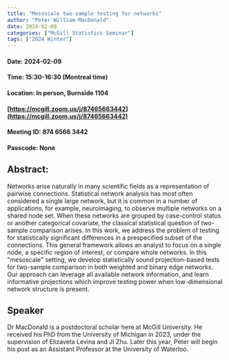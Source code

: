 ```yaml
---
title: "Mesoscale two-sample testing for networks"
author: "Peter William MacDonald"
date: 2024-02-09
categories: ["McGill Statistics Seminar"]
tags: ["2024 Winter"]
---
```


#### Date: 2024-02-09
#### Time: 15:30-16:30 (Montreal time)
#### Location: In person, Burnside 1104
#### [https://mcgill.zoom.us/j/87465663442](https://mcgill.zoom.us/j/87465663442)
#### Meeting ID: 874 6566 3442
#### Passcode: None



## Abstract:

Networks arise naturally in many scientific fields as a representation of pairwise connections. Statistical network analysis has most often considered a single large network, but it is common in a number of applications, for example, neuroimaging, to observe multiple networks on a shared node set. When these networks are grouped by case-control status or another categorical covariate, the classical statistical question of two-sample comparison arises. In this work, we address the problem of testing for statistically significant differences in a prespecified subset of the connections. This general framework allows an analyst to focus on a single node, a specific region of interest, or compare whole networks. In this "mesoscale" setting, we develop statistically sound projection-based tests for two-sample comparison in both weighted and binary edge networks. Our approach can leverage all available network information, and learn informative projections which improve testing power when low-dimensional network structure is present.

## Speaker

Dr MacDonald is a postdoctoral scholar here at McGill University. He received his PhD from the University of Michigan in 2023, under the supervision of Elizaveta Levina and Ji Zhu. Later this year, Peter will begin his post as an Assistant Professor at the University of Waterloo.
